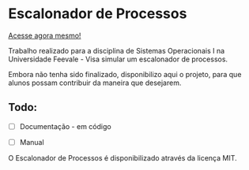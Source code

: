 Escalonador de Processos
========================

[Acesse agora mesmo!](http://gregoriokusowski.github.com/escalonador_de_processos/)

Trabalho realizado para a disciplina de Sistemas Operacionais I na Universidade Feevale - Visa simular um escalonador de processos.

Embora não tenha sido finalizado, disponibilizo aqui o projeto, para que alunos possam contribuir da maneira que desejarem.

## Todo:

- [ ] Documentação - em código
- [ ] Manual


O Escalonador de Processos é disponibilizado através da licença MIT.
